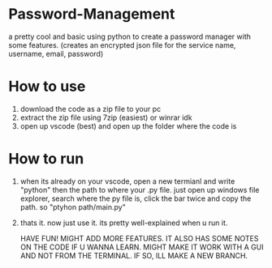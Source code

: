 # Password-Management
a pretty cool and basic using python to create a password manager with some features.
(creates an encrypted json file for the service name, username, email, password)

# How to use
1. download the code as a zip file to your pc
2. extract the zip file using 7zip (easiest) or winrar idk
3. open up vscode (best) and open up the folder where the code is


# How to run
1. when its already on your vscode, open a new termianl and write "python" then the path to where your .py file.
   just open up windows file explorer, search where the py file is, click the bar twice and copy the path. so "ptyhon path/main.py"
2. thats it. now just use it. its pretty well-explained when u run it.

   HAVE FUN! MIGHT ADD MORE FEATURES. IT ALSO HAS SOME NOTES ON THE CODE IF U WANNA LEARN.
   MIGHT MAKE IT WORK WITH A GUI AND NOT FROM THE TERMINAL. IF SO, ILL MAKE A NEW BRANCH.
